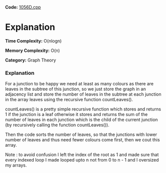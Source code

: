 **Code:** [1056D.cpp](./1056D.cpp)

# Explanation

**Time Complexity:** O(nlogn)

**Memory Complexity:** O(n) 

**Category:** Graph Theory

### Explanation

For a junction to be happy we need at least as many colours as there are leaves in the subtree of this junction, so we just store the graph in an adjacency list and store the number of leaves in the subtree at each junction in the array leaves using the recursive function countLeaves().

countLeaves() is a pretty simple recursive function which stores and returns 1 if the junction is a leaf otherwise it stores and returns the sum of the number of leaves in each junction which is the child of the current junction (by recursively calling the function countLeaves()).

Then the code sorts the number of leaves, so that the junctions with lower number of leaves and thus need fewer colours come first, then we cout this array.

Note : to avoid confusion I left the index of the root as 1 and made sure that every indexed loop I made looped upto n not from 0 to n - 1 and I oversized my arrays.
